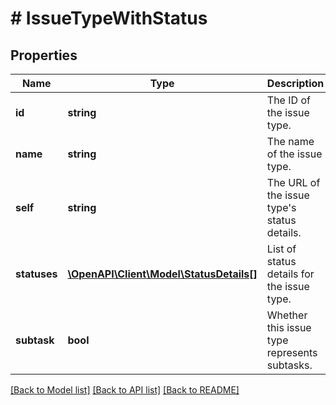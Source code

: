 # # IssueTypeWithStatus

## Properties

Name | Type | Description | Notes
------------ | ------------- | ------------- | -------------
**id** | **string** | The ID of the issue type. | [readonly]
**name** | **string** | The name of the issue type. | [readonly]
**self** | **string** | The URL of the issue type&#39;s status details. | [readonly]
**statuses** | [**\OpenAPI\Client\Model\StatusDetails[]**](StatusDetails.md) | List of status details for the issue type. | [readonly]
**subtask** | **bool** | Whether this issue type represents subtasks. | [readonly]

[[Back to Model list]](../../README.md#models) [[Back to API list]](../../README.md#endpoints) [[Back to README]](../../README.md)

